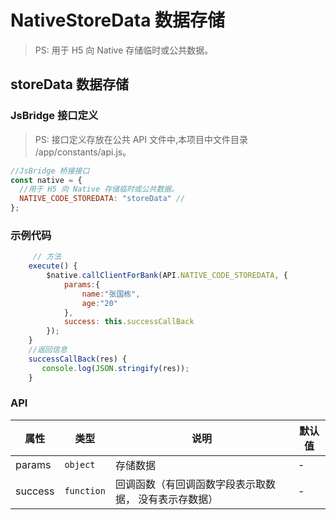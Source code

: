 # NativeStoreData 数据存储

> PS: 用于 H5 向 Native 存储临时或公共数据。

## storeData 数据存储

### JsBridge 接口定义

> PS: 接口定义存放在公共 API 文件中,本项目中文件目录 /app/constants/api.js。

```js
//JsBridge 桥接接口
const native = {
  //用于 H5 向 Native 存储临时或公共数据。
  NATIVE_CODE_STOREDATA: "storeData" //
};
```

### 示例代码

```js
     // 方法
    execute() {
        $native.callClientForBank(API.NATIVE_CODE_STOREDATA, {
            params:{
                name:"张国栋",
                age:"20"
            },
            success: this.successCallBack
        });
    }
    //返回信息
    successCallBack(res) {
       console.log(JSON.stringify(res));
    }
```

### API

| 属性    | 类型       | 说明                                                  | 默认值 |
| ------- | ---------- | ----------------------------------------------------- | ------ |
| params  | `object`   | 存储数据                                              | -      |
| success | `function` | 回调函数（有回调函数字段表示取数据， 没有表示存数据） | -      |

